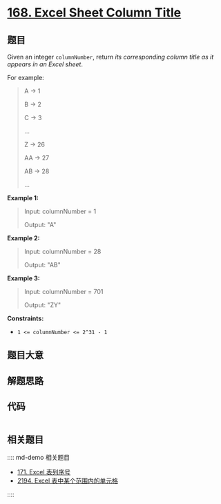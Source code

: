 # [168. Excel Sheet Column Title](https://leetcode.com/problems/excel-sheet-column-title/)

## 题目

Given an integer `columnNumber`, return _its corresponding column title as it
appears in an Excel sheet_.

For example:

> A -> 1
>
> B -> 2
>
> C -> 3
>
> ...
>
> Z -> 26
>
> AA -> 27
>
> AB -> 28
>
> ...

**Example 1:**

> Input: columnNumber = 1
>
> Output: "A"

**Example 2:**

> Input: columnNumber = 28
>
> Output: "AB"

**Example 3:**

> Input: columnNumber = 701
>
> Output: "ZY"

**Constraints:**

- `1 <= columnNumber <= 2^31 - 1`

## 题目大意

## 解题思路

## 代码

```javascript

```

## 相关题目

:::: md-demo 相关题目

- [171. Excel 表列序号](https://leetcode.com/problems/excel-sheet-column-number)
- [2194. Excel 表中某个范围内的单元格](https://leetcode.com/problems/cells-in-a-range-on-an-excel-sheet)

::::
